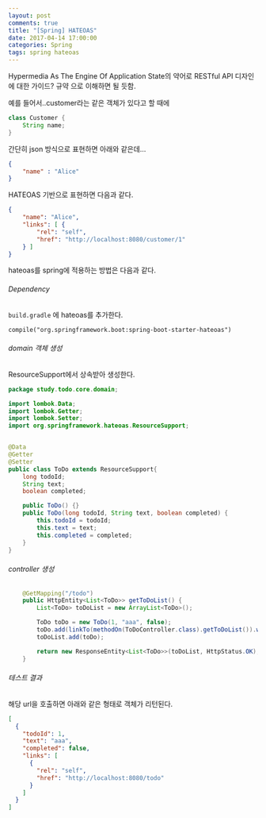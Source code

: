 ```yaml
---
layout: post
comments: true
title: "[Spring] HATEOAS"
date: 2017-04-14 17:00:00
categories: Spring
tags: spring hateoas
---
```


Hypermedia As The Engine Of Application State의 약어로 RESTful API 디자인에 대한 가이드? 규약 으로 이해하면 될 듯함.

예를 들어서..customer라는 같은 객체가 있다고 할 때에
```java
class Customer {
    String name;
}
```

간단히 json 방식으로 표현하면 아래와 같은데…
```json
{ 
    "name" : "Alice"
}
```

HATEOAS 기반으로 표현하면 다음과 같다.
```json
{
    "name": "Alice",
    "links": [ {
        "rel": "self",
        "href": "http://localhost:8080/customer/1"
    } ]
}
```

hateoas를 spring에 적용하는 방법은 다음과 같다.
###### Dependency
`build.gradle` 에 hateoas를 추가한다.
```
compile("org.springframework.boot:spring-boot-starter-hateoas")
```

###### domain 객체 생성
ResourceSupport에서 상속받아 생성한다.
```java
package study.todo.core.domain;

import lombok.Data;
import lombok.Getter;
import lombok.Setter;
import org.springframework.hateoas.ResourceSupport;


@Data
@Getter
@Setter
public class ToDo extends ResourceSupport{
    long todoId;
    String text;
    boolean completed;

    public ToDo() {}
    public ToDo(long todoId, String text, boolean completed) {
        this.todoId = todoId;
        this.text = text;
        this.completed = completed;
    }
}
```

###### controller 생성
```java
    @GetMapping("/todo")
    public HttpEntity<List<ToDo>> getToDoList() {
        List<ToDo> toDoList = new ArrayList<ToDo>();

        ToDo toDo = new ToDo(1, "aaa", false);
        toDo.add(linkTo(methodOn(ToDoController.class).getToDoList()).withSelfRel());
        toDoList.add(toDo);

        return new ResponseEntity<List<ToDo>>(toDoList, HttpStatus.OK);
    }
```

###### 테스트 결과
해당 url을 호출하면 아래와 같은 형태로 객체가 리턴된다.
```json
[
  {
    "todoId": 1,
    "text": "aaa",
    "completed": false,
    "links": [
      {
        "rel": "self",
        "href": "http://localhost:8080/todo"
      }
    ]
  }
]
```
